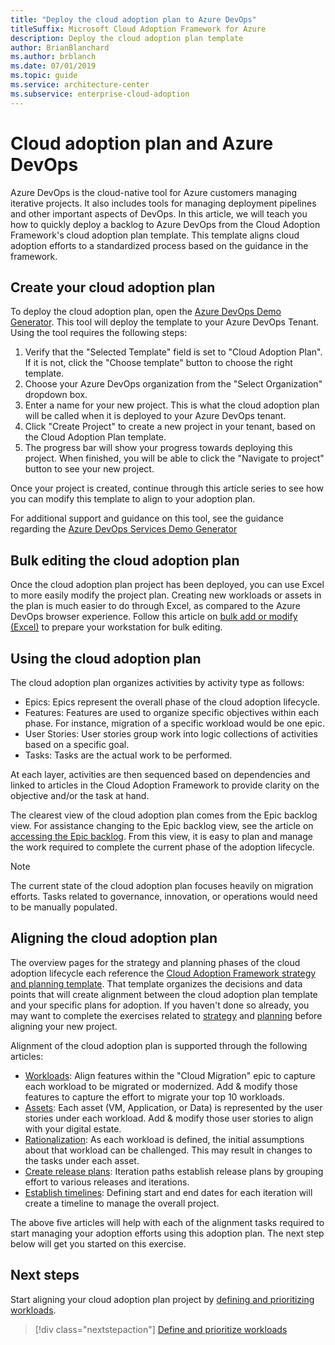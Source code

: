 ```yaml
---
title: "Deploy the cloud adoption plan to Azure DevOps"
titleSuffix: Microsoft Cloud Adoption Framework for Azure
description: Deploy the cloud adoption plan template
author: BrianBlanchard
ms.author: brblanch
ms.date: 07/01/2019
ms.topic: guide
ms.service: architecture-center
ms.subservice: enterprise-cloud-adoption
---
```


# Cloud adoption plan and Azure DevOps

Azure DevOps is the cloud-native tool for Azure customers managing iterative projects. It also includes tools for managing deployment pipelines and other important aspects of DevOps. In this article, we will teach you how to quickly deploy a backlog to Azure DevOps from the Cloud Adoption Framework's cloud adoption plan template. This template aligns cloud adoption efforts to a standardized process based on the guidance in the framework.

## Create your cloud adoption plan

To deploy the cloud adoption plan, open the [Azure DevOps Demo Generator](https://aka.ms/adopt/plan/generator). This tool will deploy the template to your Azure DevOps Tenant. Using the tool requires the following steps:

1. Verify that the "Selected Template" field is set to "Cloud Adoption Plan". If it is not, click the "Choose template" button to choose the right template.
2. Choose your Azure DevOps organization from the "Select Organization" dropdown box.
3. Enter a name for your new project. This is what the cloud adoption plan will be called when it is deployed to your Azure DevOps tenant.
4. Click "Create Project" to create a new project in your tenant, based on the Cloud Adoption Plan template.
5. The progress bar will show your progress towards deploying this project. When finished, you will be able to click the "Navigate to project" button to see your new project.

Once your project is created, continue through this article series to see how you can modify this template to align to your adoption plan.

For additional support and guidance on this tool, see the guidance regarding the [Azure DevOps Services Demo Generator](https://docs.microsoft.com/azure/devops/demo-gen/?toc=%2Fazure%2Fdevops%2Fdemo-gen%2Ftoc.json&bc=%2Fazure%2Fdevops%2Fdemo-gen%2Fbreadcrumb%2Ftoc.json&view=azure-devops)

## Bulk editing the cloud adoption plan

Once the cloud adoption plan project has been deployed, you can use Excel to more easily modify the project plan.
Creating new workloads or assets in the plan is much easier to do through Excel, as compared to the Azure DevOps browser experience.
Follow this article on [bulk add or modify (Excel)](https://docs.microsoft.com/azure/devops/boards/backlogs/office/bulk-add-modify-work-items-excel?view=azure-devops) to prepare your workstation for bulk editing.

## Using the cloud adoption plan

The cloud adoption plan organizes activities by activity type as follows:

- Epics: Epics represent the overall phase of the cloud adoption lifecycle.
- Features: Features are used to organize specific objectives within each phase. For instance, migration of a specific workload would be one epic.
- User Stories: User stories group work into logic collections of activities based on a specific goal.
- Tasks: Tasks are the actual work to be performed.

At each layer, activities are then sequenced based on dependencies and linked to articles in the Cloud Adoption Framework to provide clarity on the objective and/or the task at hand.

The clearest view of the cloud adoption plan comes from the Epic backlog view. For assistance changing to the Epic backlog view, see the article on [accessing the Epic backlog](https://docs.microsoft.com/azure/devops/boards/backlogs/define-features-epics?view=azure-devops#view-a-backlog-or-portfolio-backlog). From this view, it is easy to plan and manage the work required to complete the current phase of the adoption lifecycle.

> [!NOTE]
> The current state of the cloud adoption plan focuses heavily on migration efforts. Tasks related to governance, innovation, or operations would need to be manually populated.

## Aligning the cloud adoption plan

The overview pages for the strategy and planning phases of the cloud adoption lifecycle each reference the [Cloud Adoption Framework strategy and planning template](https://archcenter.blob.core.windows.net/cdn/fusion/readiness/Microsoft-Cloud-Adoption-Framework-Strategy-and-Plan-Template.docx). That template organizes the decisions and data points that will create alignment between the cloud adoption plan template and your specific plans for adoption. If you haven't done so already, you may want to complete the exercises related to [strategy](../business-strategy/index.md) and [planning](../plan/index.md) before aligning your new project.

Alignment of the cloud adoption plan is supported through the following articles:

- [Workloads](./workloads.md): Align features within the "Cloud Migration" epic to capture each workload to be migrated or modernized. Add & modify those features to capture the effort to migrate your top 10 workloads.
- [Assets](./assets.md): Each asset (VM, Application, or Data) is represented by the user stories under each workload. Add & modify those user stories to align with your digital estate.
- [Rationalization](./review-rationalization.md): As each workload is defined, the initial assumptions about that workload can be challenged. This may result in changes to the tasks under each asset.
- [Create release plans](./iteration-paths.md): Iteration paths establish release plans by grouping effort to various releases and iterations.
- [Establish timelines](./timelines.md): Defining start and end dates for each iteration will create a timeline to manage the overall project.

The above five articles will help with each of the alignment tasks required to start managing your adoption efforts using this adoption plan. The next step below will get you started on this exercise.

## Next steps

Start aligning your cloud adoption plan project by [defining and prioritizing workloads](./workloads.md).

> [!div class="nextstepaction"]
> [Define and prioritize workloads](./workloads.md)
